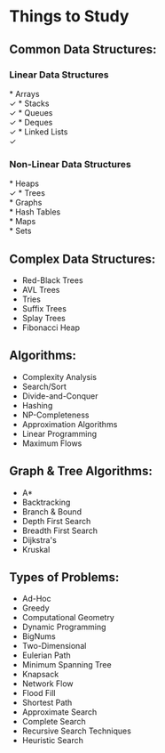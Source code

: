 # Things to Study
## Common Data Structures:
<h3>Linear Data Structures</h3>
* Arrays <br> ✓
* Stacks <br> ✓
* Queues <br> ✓
* Deques <br> ✓
* Linked Lists <br> ✓

<h3>Non-Linear Data Structures</h3>
* Heaps <br> ✓
* Trees <br>
* Graphs <br>
* Hash Tables <br>
* Maps <br>
* Sets <br>

## Complex Data Structures:
* Red-Black Trees <br>
* AVL Trees <br>
* Tries <br>
* Suffix Trees <br>
* Splay Trees <br>
* Fibonacci Heap <br>

## Algorithms: 
* Complexity Analysis <br>
* Search/Sort <br>
* Divide-and-Conquer <br>
* Hashing <br>
* NP-Completeness <br>
* Approximation Algorithms <br>
* Linear Programming <br>
* Maximum Flows <br>

## Graph & Tree Algorithms:
* A* <br>
* Backtracking <br>
* Branch & Bound <br>
* Depth First Search <br>
* Breadth First Search <br>
* Dijkstra's <br>
* Kruskal <br>

## Types of Problems:
* Ad-Hoc <br>
* Greedy <br>
* Computational Geometry <br>
* Dynamic Programming <br>
* BigNums <br>
* Two-Dimensional <br>
* Eulerian Path <br>
* Minimum Spanning Tree <br>
* Knapsack <br>
* Network Flow <br>
* Flood Fill <br>
* Shortest Path <br>
* Approximate Search <br>
* Complete Search <br>
* Recursive Search Techniques <br>
* Heuristic Search <br>

